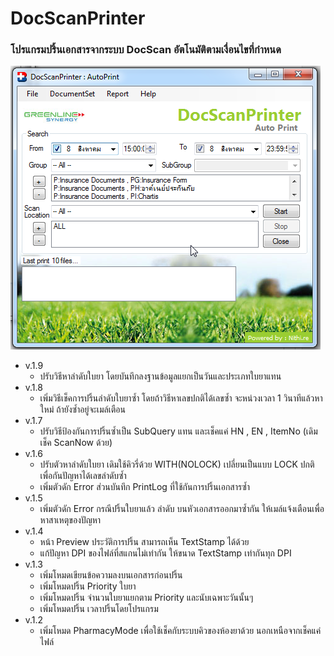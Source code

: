﻿# DocScanPrinter
### โปรแกรมปริ้นเอกสารจากระบบ DocScan อัตโนมัติตามเงื่อนไขที่กำหนด

![alt tag](https://github.com/oofdui/DocScanPrinter/blob/master/SS.png)

* v.1.9
	* ปรับวิธีหาลำดับใบยา โดยบันทึกลงฐานข้อมูลแยกเป็นวันและประเภทใบยาแทน
* v.1.8
	* เพิ่มวิธีเช็คการปริ้นลำดับใบยาซ้ำ โดยถ้าวิธีหาเลขปกติได้เลขซ้ำ จะหน่วงเวลา 1 วินาทีแล้วหาใหม่ ถ้ายังซ้ำอยู่จะเมล์เตือน
* v.1.7
	* ปรับวิธีป้องกันการปริ้นซ้ำเป็น SubQuery แทน และเช็คแค่ HN , EN , ItemNo (เดิมเช็ค ScanNow ด้วย)
* v.1.6
	* ปรับตัวหาลำดับใบยา เดิมใช้คิวรี่ด้วย WITH(NOLOCK) เปลี่ยนเป็นแบบ LOCK ปกติ เพื่อกันปัญหาได้เลขลำดับซ้ำ
	* เพิ่มตัวดัก Error ส่วนบันทึก PrintLog ที่ใช้กันการปริ้นเอกสารซ้ำ
* v.1.5
	* เพิ่มตัวดัก Error กรณีปริ้นใบยาแล้ว ลำดับ บนหัวเอกสารออกมาซ้ำกัน ให้เมล์แจ้งเตือนเพื่อหาสาเหตุของปัญหา
* v.1.4
	* หน้า Preview ประวัติการปริ้น สามารถเห็น TextStamp ได้ด้วย
	* แก้ปัญหา DPI ของไฟล์ที่สแกนไม่เท่ากัน ให้ขนาด TextStamp เท่ากันทุก DPI
* v.1.3
	* เพิ่มโหมดเขียนข้อความลงบนเอกสารก่อนปริ้น
	* เพิ่มโหมดปริ้น Priority ใบยา
	* เพิ่มโหมดปริ้น จำนวนใบยาแยกตาม Priority และนับเฉพาะวันนั้นๆ
	* เพิ่มโหมดปริ้น เวลาปริ้นโดยโปรแกรม
* v.1.2
	* เพิ่มโหมด PharmacyMode เพื่อใช้เช็คกับระบบคิวของห้องยาด้วย นอกเหนือจากเช็คแค่ไฟล์
